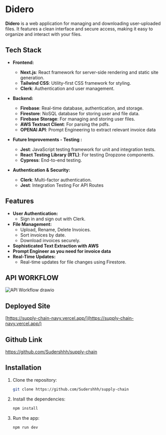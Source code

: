 # Didero

**Didero** is a web application for managing and downloading user-uploaded files. It features a clean interface and secure access, making it easy to organize and interact with your files.

## Tech Stack

- **Frontend:**

  - **Next.js**: React framework for server-side rendering and static site generation.
  - **Tailwind CSS**: Utility-first CSS framework for styling.
  - **Clerk**: Authentication and user management.

- **Backend:**

  - **Firebase**: Real-time database, authentication, and storage.
  - **Firestore**: NoSQL database for storing user and file data.
  - **Firebase Storage**: For managing and storing user files.
  - **AWS Textract Client**: For parsing the pdfs.
  - **OPENAI API**: Prompt Engineering to extract relevant invoice data

- **Future Improvements - Testing :**

  - **Jest**: JavaScript testing framework for unit and integration tests.
  - **React Testing Library (RTL)**: For testing Dropzone components.
  - **Cypress**: End-to-end testing.

- **Authentication & Security:**
  - **Clerk**: Multi-factor authentication.
  - **Jest**: Integration Testing For API Routes

## Features

- **User Authentication:**
  - Sign in and sign out with Clerk.
- **File Management:**
  - Upload, Rename, Delete Invoices.
  - Sort invoices by date.
  - Download invoices securely.
- **Sophisticated Text Extraction with AWS**
- **Prompt Engineer as you need for invoice data**
- **Real-Time Updates:**
  - Real-time updates for file changes using Firestore.

## API WORKFLOW

![API Workflow drawio](https://github.com/user-attachments/assets/2f5ac7e3-c0f4-40cd-94f0-6fdc14ca397b)


## Deployed Site

[https://supply-chain-navy.vercel.app/](https://supply-chain-navy.vercel.app/)

## Github Link

https://github.com/Sudershhh/supply-chain

## Installation

1. Clone the repository:
   ```bash
   git clone https://github.com/Sudershhh/supply-chain
   ```
2. Install the dependencies:
   ```bash
   npm install
   ```
3. Run the app:
   ```bash
   npm run dev
   ```
